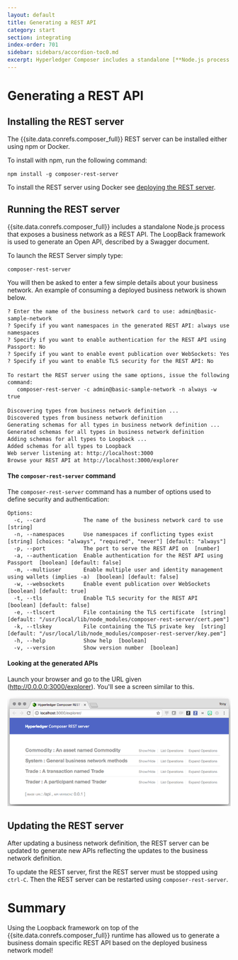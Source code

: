 ```yaml
---
layout: default
title: Generating a REST API
category: start
section: integrating
index-order: 701
sidebar: sidebars/accordion-toc0.md
excerpt: Hyperledger Composer includes a standalone [**Node.js process that exposes a business network as a REST API**](./getting-started-rest-api.html). The LoopBack framework is used to generate an Open API, described by a Swagger document.
---
```


# Generating a REST API


## Installing the REST server

The {{site.data.conrefs.composer_full}} REST server can be installed either using npm or Docker.

To install with npm, run the following command:

    npm install -g composer-rest-server

To install the REST server using Docker see [deploying the REST server](./deploying-the-rest-server.html).

## Running the REST server

{{site.data.conrefs.composer_full}} includes a standalone Node.js process that exposes a business network as a REST API. The LoopBack framework is used to generate an Open API, described by a Swagger document.

To launch the REST Server simply type:

```
composer-rest-server
```

You will then be asked to enter a few simple details about your business network. An example of consuming a deployed business network is shown below.

```
? Enter the name of the business network card to use: admin@basic-sample-network
? Specify if you want namespaces in the generated REST API: always use namespaces
? Specify if you want to enable authentication for the REST API using Passport: No
? Specify if you want to enable event publication over WebSockets: Yes
? Specify if you want to enable TLS security for the REST API: No

To restart the REST server using the same options, issue the following command:
   composer-rest-server -c admin@basic-sample-network -n always -w true

Discovering types from business network definition ...
Discovered types from business network definition
Generating schemas for all types in business network definition ...
Generated schemas for all types in business network definition
Adding schemas for all types to Loopback ...
Added schemas for all types to Loopback
Web server listening at: http://localhost:3000
Browse your REST API at http://localhost:3000/explorer
```

#### The `composer-rest-server` command

The `composer-rest-server` command has a number of options used to define security and authentication:

```
Options:
  -c, --card            The name of the business network card to use  [string]
  -n, --namespaces      Use namespaces if conflicting types exist  [string] [choices: "always", "required", "never"] [default: "always"]
  -p, --port            The port to serve the REST API on  [number]
  -a, --authentication  Enable authentication for the REST API using Passport  [boolean] [default: false]
  -m, --multiuser       Enable multiple user and identity management using wallets (implies -a)  [boolean] [default: false]
  -w, --websockets      Enable event publication over WebSockets  [boolean] [default: true]
  -t, --tls             Enable TLS security for the REST API  [boolean] [default: false]
  -e, --tlscert         File containing the TLS certificate  [string] [default: "/usr/local/lib/node_modules/composer-rest-server/cert.pem"]
  -k, --tlskey          File containing the TLS private key  [string] [default: "/usr/local/lib/node_modules/composer-rest-server/key.pem"]
  -h, --help            Show help  [boolean]
  -v, --version         Show version number  [boolean]
```

#### Looking at the generated APIs

Launch your browser and go to the URL given (http://0.0.0.0:3000/explorer).  You'll see a screen similar to this.

![LoopBack-1](../assets/img/tutorials/developer/lb_explorer.png)

## Updating the REST server

After updating a business network definition, the REST server can be updated to generate new APIs reflecting the updates to the business network definition.

To update the REST server, first the REST server must be stopped using `ctrl-C`. Then the REST server can be restarted using `composer-rest-server`.

# Summary
Using the Loopback framework on top of the {{site.data.conrefs.composer_full}} runtime has allowed us to generate a business domain specific REST API based on the deployed business network model!
